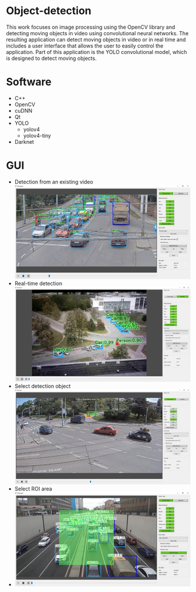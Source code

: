 # Object-detection
This work focuses on image processing using the OpenCV library and detecting moving objects 
in video using convolutional neural networks. The resulting application can detect moving objects 
in video or in real time and includes a user interface that allows the user to easily control the application. 
Part of this application is the YOLO convolutional model, which is designed to detect moving objects.

# Software
* C++
* OpenCV
* cuDNN
* Qt
* YOLO
  * yolov4
  * yolov4-tiny
* Darknet

# GUI
* Detection from an existing video
![alt text](https://github.com/xmedyn00/Object-detection/blob/main/Application%20samples/Sample_4.jpg)
* Real-time detection
![alt text](https://github.com/xmedyn00/Object-detection/blob/main/Application%20samples/Sample_6.jpg)
* Select detection object
![alt text](https://github.com/xmedyn00/Object-detection/blob/main/Application%20samples/Sample_7.jpg)
* Select ROI area
* ![alt text](https://github.com/xmedyn00/Object-detection/blob/main/Application%20samples/Sample_1.jpg)
